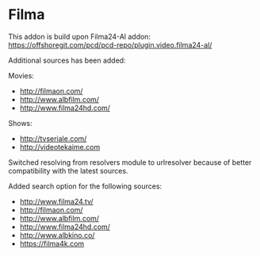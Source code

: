 # Filma

This addon is build upon Filma24-Al addon: https://offshoregit.com/pcd/pcd-repo/plugin.video.filma24-al/

Additional sources has been added: 

Movies:
- http://filmaon.com/
- http://www.albfilm.com/
- http://www.filma24hd.com/

Shows:
- http://tvseriale.com/
- http://videotekaime.com

Switched resolving from resolvers module to urlresolver because of better compatibility with the latest sources.

Added search option for the following sources:

- http://www.filma24.tv/
- http://filmaon.com/
- http://www.albfilm.com/
- http://www.filma24hd.com/
- http://www.albkino.co/
- https://filma4k.com
